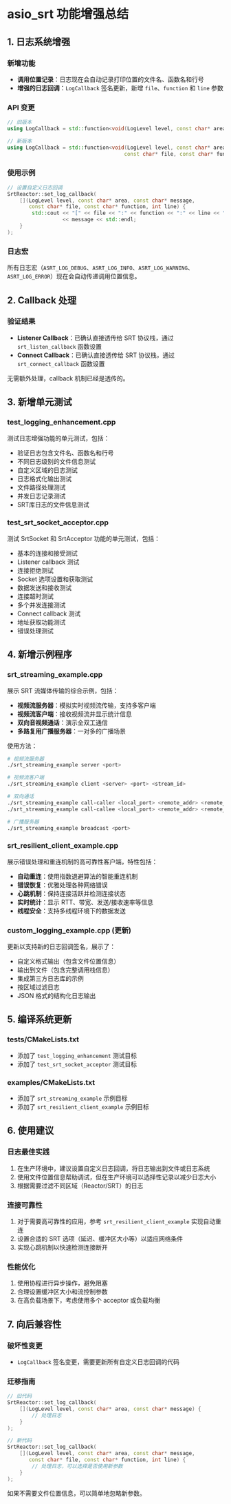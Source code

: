 # asio_srt 功能增强总结

## 1. 日志系统增强

### 新增功能
- **调用位置记录**：日志现在会自动记录打印位置的文件名、函数名和行号
- **增强的日志回调**：`LogCallback` 签名更新，新增 `file`、`function` 和 `line` 参数

### API 变更
```cpp
// 旧版本
using LogCallback = std::function<void(LogLevel level, const char* area, const char* message)>;

// 新版本
using LogCallback = std::function<void(LogLevel level, const char* area, const char* message,
                                      const char* file, const char* function, int line)>;
```

### 使用示例
```cpp
// 设置自定义日志回调
SrtReactor::set_log_callback(
    [](LogLevel level, const char* area, const char* message,
       const char* file, const char* function, int line) {
        std::cout << "[" << file << ":" << function << ":" << line << "] " 
                  << message << std::endl;
    }
);
```

### 日志宏
所有日志宏（`ASRT_LOG_DEBUG`、`ASRT_LOG_INFO`、`ASRT_LOG_WARNING`、`ASRT_LOG_ERROR`）现在会自动传递调用位置信息。

## 2. Callback 处理

### 验证结果
- **Listener Callback**：已确认直接透传给 SRT 协议栈，通过 `srt_listen_callback` 函数设置
- **Connect Callback**：已确认直接透传给 SRT 协议栈，通过 `srt_connect_callback` 函数设置

无需额外处理，callback 机制已经是透传的。

## 3. 新增单元测试

### test_logging_enhancement.cpp
测试日志增强功能的单元测试，包括：
- 验证日志包含文件名、函数名和行号
- 不同日志级别的文件信息测试
- 自定义区域的日志测试
- 日志格式化输出测试
- 文件路径处理测试
- 并发日志记录测试
- SRT库日志的文件信息测试

### test_srt_socket_acceptor.cpp
测试 SrtSocket 和 SrtAcceptor 功能的单元测试，包括：
- 基本的连接和接受测试
- Listener callback 测试
- 连接拒绝测试
- Socket 选项设置和获取测试
- 数据发送和接收测试
- 连接超时测试
- 多个并发连接测试
- Connect callback 测试
- 地址获取功能测试
- 错误处理测试

## 4. 新增示例程序

### srt_streaming_example.cpp
展示 SRT 流媒体传输的综合示例，包括：
- **视频流服务器**：模拟实时视频流传输，支持多客户端
- **视频流客户端**：接收视频流并显示统计信息
- **双向音视频通话**：演示全双工通信
- **多路复用广播服务器**：一对多的广播场景

使用方法：
```bash
# 视频流服务器
./srt_streaming_example server <port>

# 视频流客户端
./srt_streaming_example client <server> <port> <stream_id>

# 双向通话
./srt_streaming_example call-caller <local_port> <remote_addr> <remote_port>
./srt_streaming_example call-callee <local_port> <remote_addr> <remote_port>

# 广播服务器
./srt_streaming_example broadcast <port>
```

### srt_resilient_client_example.cpp
展示错误处理和重连机制的高可靠性客户端，特性包括：
- **自动重连**：使用指数退避算法的智能重连机制
- **错误恢复**：优雅处理各种网络错误
- **心跳机制**：保持连接活跃并检测连接状态
- **实时统计**：显示 RTT、带宽、发送/接收速率等信息
- **线程安全**：支持多线程环境下的数据发送

### custom_logging_example.cpp (更新)
更新以支持新的日志回调签名，展示了：
- 自定义格式输出（包含文件位置信息）
- 输出到文件（包含完整调用栈信息）
- 集成第三方日志库的示例
- 按区域过滤日志
- JSON 格式的结构化日志输出

## 5. 编译系统更新

### tests/CMakeLists.txt
- 添加了 `test_logging_enhancement` 测试目标
- 添加了 `test_srt_socket_acceptor` 测试目标

### examples/CMakeLists.txt
- 添加了 `srt_streaming_example` 示例目标
- 添加了 `srt_resilient_client_example` 示例目标

## 6. 使用建议

### 日志最佳实践
1. 在生产环境中，建议设置自定义日志回调，将日志输出到文件或日志系统
2. 使用文件位置信息帮助调试，但在生产环境可以选择性记录以减少日志大小
3. 根据需要过滤不同区域（Reactor/SRT）的日志

### 连接可靠性
1. 对于需要高可靠性的应用，参考 `srt_resilient_client_example` 实现自动重连
2. 设置合适的 SRT 选项（延迟、缓冲区大小等）以适应网络条件
3. 实现心跳机制以快速检测连接断开

### 性能优化
1. 使用协程进行异步操作，避免阻塞
2. 合理设置缓冲区大小和流控制参数
3. 在高负载场景下，考虑使用多个 acceptor 或负载均衡

## 7. 向后兼容性

### 破坏性变更
- `LogCallback` 签名变更，需要更新所有自定义日志回调的代码

### 迁移指南
```cpp
// 旧代码
SrtReactor::set_log_callback(
    [](LogLevel level, const char* area, const char* message) {
        // 处理日志
    }
);

// 新代码
SrtReactor::set_log_callback(
    [](LogLevel level, const char* area, const char* message,
       const char* file, const char* function, int line) {
        // 处理日志，可以选择是否使用新参数
    }
);
```

如果不需要文件位置信息，可以简单地忽略新参数。
